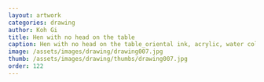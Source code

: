 ```yaml
---
layout: artwork
categories: drawing
author: Koh Gi
title: Hen with no head on the table
caption: Hen with no head on the table_oriental ink, acrylic, water color on paper_50.8×35.6㎝_2015
image: /assets/images/drawing/drawing007.jpg
thumb: /assets/images/drawing/thumbs/drawing007.jpg
order: 122
---
```

